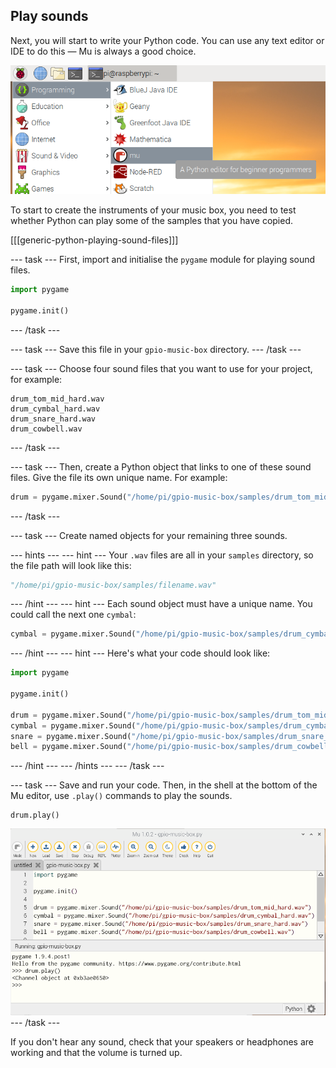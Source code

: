 ## Play sounds

Next, you will start to write your Python code. You can use any text editor or IDE to do this — Mu is always a good choice.

![mu-opening](images/mu-starting.png)

To start to create the instruments of your music box, you need to test whether Python can play some of the samples that you have copied.

[[[generic-python-playing-sound-files]]]

--- task ---
First, import and initialise the `pygame` module for playing sound files.

```python
import pygame

pygame.init()
```
--- /task ---

--- task ---
Save this file in your `gpio-music-box` directory.
--- /task ---

--- task ---
Choose four sound files that you want to use for your project, for example:

```
drum_tom_mid_hard.wav
drum_cymbal_hard.wav
drum_snare_hard.wav
drum_cowbell.wav
```
--- /task ---

--- task ---
Then, create a Python object that links to one of these sound files. Give the file its own unique name. For example:

```python
drum = pygame.mixer.Sound("/home/pi/gpio-music-box/samples/drum_tom_mid_hard.wav")
```
--- /task ---

--- task ---
Create named objects for your remaining three sounds.

--- hints --- --- hint ---
Your `.wav` files are all in your `samples` directory, so the file path will look like this:
```python
"/home/pi/gpio-music-box/samples/filename.wav"
```
--- /hint --- --- hint ---
Each sound object must have a unique name. You could call the next one `cymbal`:
```python
cymbal = pygame.mixer.Sound("/home/pi/gpio-music-box/samples/drum_cymbal_hard.wav")
```
--- /hint --- --- hint ---
Here's what your code should look like:
```python
import pygame

pygame.init()

drum = pygame.mixer.Sound("/home/pi/gpio-music-box/samples/drum_tom_mid_hard.wav")
cymbal = pygame.mixer.Sound("/home/pi/gpio-music-box/samples/drum_cymbal_hard.wav")
snare = pygame.mixer.Sound("/home/pi/gpio-music-box/samples/drum_snare_hard.wav")
bell = pygame.mixer.Sound("/home/pi/gpio-music-box/samples/drum_cowbell.wav")
```
--- /hint --- --- /hints ---
--- /task ---

--- task ---
Save and run your code. Then, in the shell at the bottom of the Mu editor, use `.play()` commands to play the sounds.

```python3
drum.play()
```

![playing-sounds](images/playing-sounds.png)
--- /task ---

If you don't hear any sound, check that your speakers or headphones are working and that the volume is turned up.

